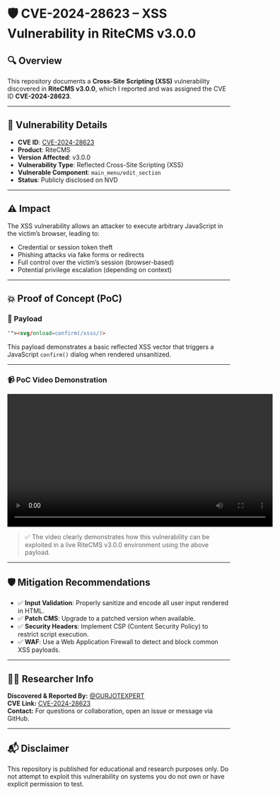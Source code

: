 # 🛡️ CVE-2024-28623 – XSS Vulnerability in RiteCMS v3.0.0

## 🔍 Overview

This repository documents a **Cross-Site Scripting (XSS)** vulnerability discovered in **RiteCMS v3.0.0**, which I reported and was assigned the CVE ID **CVE-2024-28623**.

---

## 📄 Vulnerability Details

- **CVE ID**: [CVE-2024-28623](https://nvd.nist.gov/vuln/detail/CVE-2024-28623)
- **Product**: RiteCMS
- **Version Affected**: v3.0.0
- **Vulnerability Type**: Reflected Cross-Site Scripting (XSS)
- **Vulnerable Component**: `main_menu/edit_section`
- **Status**: Publicly disclosed on NVD

---

## ⚠️ Impact

The XSS vulnerability allows an attacker to execute arbitrary JavaScript in the victim’s browser, leading to:

- Credential or session token theft  
- Phishing attacks via fake forms or redirects  
- Full control over the victim’s session (browser-based)  
- Potential privilege escalation (depending on context)

---

## 💥 Proof of Concept (PoC)

### 🔧 Payload

```html
'"><svg/onload=confirm(/xsss/)>
```

This payload demonstrates a basic reflected XSS vector that triggers a JavaScript `confirm()` dialog when rendered unsanitized.

---

### 📹 PoC Video Demonstration

<video src="POC.mp4" width="600" controls></video>

> ✅ The video clearly demonstrates how this vulnerability can be exploited in a live RiteCMS v3.0.0 environment using the above payload.

---

## 🛡️ Mitigation Recommendations

- ✅ **Input Validation**: Properly sanitize and encode all user input rendered in HTML.  
- ✅ **Patch CMS**: Upgrade to a patched version when available.  
- ✅ **Security Headers**: Implement CSP (Content Security Policy) to restrict script execution.  
- ✅ **WAF**: Use a Web Application Firewall to detect and block common XSS payloads.  

---

## 👨‍💻 Researcher Info

**Discovered & Reported By:** [@GURJOTEXPERT](https://github.com/GURJOTEXPERT)  
**CVE Link:** [CVE-2024-28623](https://nvd.nist.gov/vuln/detail/CVE-2024-28623)  
**Contact:** For questions or collaboration, open an issue or message via GitHub.  

---

## 📬 Disclaimer

This repository is published for educational and research purposes only. Do not attempt to exploit this vulnerability on systems you do not own or have explicit permission to test.
